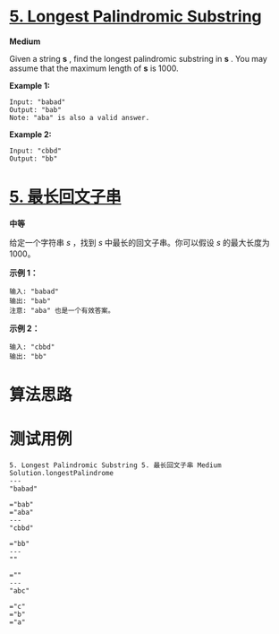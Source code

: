 # [5. Longest Palindromic Substring][enTitle]

**Medium**

Given a string **s** , find the longest palindromic substring in **s** . You may assume that the maximum length of **s**  is 1000.

**Example 1:** 

```
Input: "babad"
Output: "bab"
Note: "aba" is also a valid answer.

```

**Example 2:** 

```
Input: "cbbd"
Output: "bb"

```
# [5. 最长回文子串][cnTitle]

**中等**

给定一个字符串  *s* ，找到  *s*  中最长的回文子串。你可以假设  *s*  的最大长度为 1000。

**示例 1：** 

```
输入: "babad"
输出: "bab"
注意: "aba" 也是一个有效答案。

```

**示例 2：** 

```
输入: "cbbd"
输出: "bb"

```


# 算法思路

# 测试用例
```
5. Longest Palindromic Substring 5. 最长回文子串 Medium
Solution.longestPalindrome
---
"babad"

="bab"
="aba"
---
"cbbd"

="bb"
---
""

=""
---
"abc"

="c"
="b"
="a"
```

[enTitle]: https://leetcode.com/problems/longest-palindromic-substring/
[cnTitle]: https://leetcode-cn.com/problems/longest-palindromic-substring/
